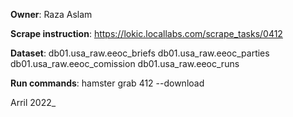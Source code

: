 **Owner**: Raza Aslam
 
**Scrape instruction**: https://lokic.locallabs.com/scrape_tasks/0412

**Dataset**: db01.usa_raw.eeoc_briefs
             db01.usa_raw.eeoc_parties
             db01.usa_raw.eeoc_comission
             db01.usa_raw.eeoc_runs

**Run commands**: hamster grab 412 --download

Arril 2022_
